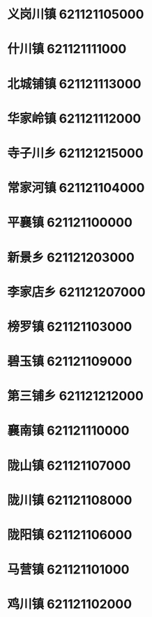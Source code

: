 # 义岗川镇 621121105000
# 什川镇 621121111000
# 北城铺镇 621121113000
# 华家岭镇 621121112000
# 寺子川乡 621121215000
# 常家河镇 621121104000
# 平襄镇 621121100000
# 新景乡 621121203000
# 李家店乡 621121207000
# 榜罗镇 621121103000
# 碧玉镇 621121109000
# 第三铺乡 621121212000
# 襄南镇 621121110000
# 陇山镇 621121107000
# 陇川镇 621121108000
# 陇阳镇 621121106000
# 马营镇 621121101000
# 鸡川镇 621121102000
